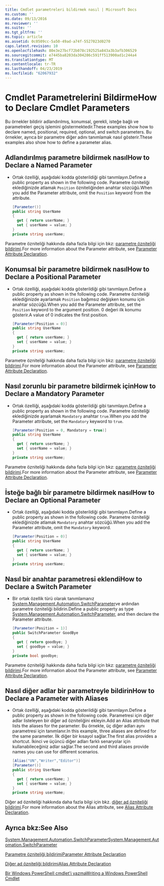 ```yaml
---
title: Cmdlet parametreleri bildirmek nasıl | Microsoft Docs
ms.custom: ''
ms.date: 09/13/2016
ms.reviewer: ''
ms.suite: ''
ms.tgt_pltfrm: ''
ms.topic: article
ms.assetid: 0c0509cc-5a50-49ad-a74f-5527023d0270
caps.latest.revision: 10
ms.openlocfilehash: 80e3e27bcf72b078c192525a843a3b3afb306529
ms.sourcegitcommit: e7445ba8203da304286c591ff513900ad1c244a4
ms.translationtype: MT
ms.contentlocale: tr-TR
ms.lasthandoff: 04/23/2019
ms.locfileid: "62067932"
---
```

# <a name="how-to-declare-cmdlet-parameters"></a><span data-ttu-id="44a60-102">Cmdlet Parametrelerini Bildirme</span><span class="sxs-lookup"><span data-stu-id="44a60-102">How to Declare Cmdlet Parameters</span></span>

<span data-ttu-id="44a60-103">Bu örnekler bildirir adlandırılmış, konumsal, gerekli, isteğe bağlı ve parametreleri geçiş işlemini göstermektedir.</span><span class="sxs-lookup"><span data-stu-id="44a60-103">These examples show how to declare named, positional, required, optional, and switch parameters.</span></span> <span data-ttu-id="44a60-104">Bu örnekler, ayrıca bir parametre diğer adını tanımlamak nasıl gösterir.</span><span class="sxs-lookup"><span data-stu-id="44a60-104">These examples also show how to define a parameter alias.</span></span>

## <a name="how-to-declare-a-named-parameter"></a><span data-ttu-id="44a60-105">Adlandırılmış parametre bildirmek nasıl</span><span class="sxs-lookup"><span data-stu-id="44a60-105">How to Declare a Named Parameter</span></span>

- <span data-ttu-id="44a60-106">Ortak özelliği, aşağıdaki kodda gösterildiği gibi tanımlayın.</span><span class="sxs-lookup"><span data-stu-id="44a60-106">Define a public property as shown in the following code.</span></span> <span data-ttu-id="44a60-107">Parametre özniteliği eklediğinizde atlamak `Position` özniteliğinden anahtar sözcüğü.</span><span class="sxs-lookup"><span data-stu-id="44a60-107">When you add the Parameter attribute, omit the `Position` keyword from the attribute.</span></span>

    ```csharp
    [Parameter()]
    public string UserName
    {
      get { return userName; }
      set { userName = value; }
    }
    private string userName;
    ```

<span data-ttu-id="44a60-108">Parametre özniteliği hakkında daha fazla bilgi için bkz: [parametre özniteliği bildirimi](./parameter-attribute-declaration.md).</span><span class="sxs-lookup"><span data-stu-id="44a60-108">For more information about the Parameter attribute, see [Parameter Attribute Declaration](./parameter-attribute-declaration.md).</span></span>

## <a name="how-to-declare-a-positional-parameter"></a><span data-ttu-id="44a60-109">Konumsal bir parametre bildirmek nasıl</span><span class="sxs-lookup"><span data-stu-id="44a60-109">How to Declare a Positional Parameter</span></span>

- <span data-ttu-id="44a60-110">Ortak özelliği, aşağıdaki kodda gösterildiği gibi tanımlayın.</span><span class="sxs-lookup"><span data-stu-id="44a60-110">Define a public property as shown in the following code.</span></span> <span data-ttu-id="44a60-111">Parametre özniteliği eklediğinizde ayarlamak `Position` bağımsız değişken konumu için anahtar sözcüğü.</span><span class="sxs-lookup"><span data-stu-id="44a60-111">When you add the Parameter attribute, set the `Position` keyword to the argument position.</span></span> <span data-ttu-id="44a60-112">0 değeri ilk konumu gösterir.</span><span class="sxs-lookup"><span data-stu-id="44a60-112">A value of 0 indicates the first position.</span></span>

    ```csharp
    [Parameter(Position = 0)]
    public string UserName
    {
      get { return userName; }
      set { userName = value; }
    }
    private string userName;
    ```

<span data-ttu-id="44a60-113">Parametre özniteliği hakkında daha fazla bilgi için bkz: [parametre özniteliği bildirimi](./parameter-attribute-declaration.md).</span><span class="sxs-lookup"><span data-stu-id="44a60-113">For more information about the Parameter attribute, see [Parameter Attribute Declaration](./parameter-attribute-declaration.md).</span></span>

## <a name="how-to-declare-a-mandatory-parameter"></a><span data-ttu-id="44a60-114">Nasıl zorunlu bir parametre bildirmek için</span><span class="sxs-lookup"><span data-stu-id="44a60-114">How to Declare a Mandatory Parameter</span></span>

- <span data-ttu-id="44a60-115">Ortak özelliği, aşağıdaki kodda gösterildiği gibi tanımlayın.</span><span class="sxs-lookup"><span data-stu-id="44a60-115">Define a public property as shown in the following code.</span></span> <span data-ttu-id="44a60-116">Parametre özniteliği eklediğinizde ayarlamak `Mandatory` anahtar `true`.</span><span class="sxs-lookup"><span data-stu-id="44a60-116">When you add the Parameter attribute, set the `Mandatory` keyword to `true`.</span></span>

    ```csharp
    [Parameter(Position = 0, Mandatory = true)]
    public string UserName
    {
      get { return userName; }
      set { userName = value; }
    }
    private string userName;
    ```

<span data-ttu-id="44a60-117">Parametre özniteliği hakkında daha fazla bilgi için bkz: [parametre özniteliği bildirimi](./parameter-attribute-declaration.md).</span><span class="sxs-lookup"><span data-stu-id="44a60-117">For more information about the Parameter attribute, see [Parameter Attribute Declaration](./parameter-attribute-declaration.md).</span></span>

## <a name="how-to-declare-an-optional-parameter"></a><span data-ttu-id="44a60-118">İsteğe bağlı bir parametre bildirmek nasıl</span><span class="sxs-lookup"><span data-stu-id="44a60-118">How to Declare an Optional Parameter</span></span>

- <span data-ttu-id="44a60-119">Ortak özelliği, aşağıdaki kodda gösterildiği gibi tanımlayın.</span><span class="sxs-lookup"><span data-stu-id="44a60-119">Define a public property as shown in the following code.</span></span> <span data-ttu-id="44a60-120">Parametre özniteliği eklediğinizde atlamak `Mandatory` anahtar sözcüğü.</span><span class="sxs-lookup"><span data-stu-id="44a60-120">When you add the Parameter attribute, omit the `Mandatory` keyword.</span></span>

    ```csharp
    [Parameter(Position = 0)]
    public string UserName
    {
      get { return userName; }
      set { userName = value; }
    }
    private string userName;
    ```

## <a name="how-to-declare-a-switch-parameter"></a><span data-ttu-id="44a60-121">Nasıl bir anahtar parametresi eklendi</span><span class="sxs-lookup"><span data-stu-id="44a60-121">How to Declare a Switch Parameter</span></span>

- <span data-ttu-id="44a60-122">Bir ortak özellik türü olarak tanımlamanız [System.Management.Automation.SwitchParameter](/dotnet/api/System.Management.Automation.SwitchParameter)ve ardından parametre özniteliği bildirin.</span><span class="sxs-lookup"><span data-stu-id="44a60-122">Define a public property as type [System.Management.Automation.SwitchParameter](/dotnet/api/System.Management.Automation.SwitchParameter), and then declare the Parameter attribute.</span></span>

    ```csharp
    [Parameter(Position = 1)]
    public SwitchParameter GoodBye
    {
      get { return goodbye; }
      set { goodbye = value; }
    }
    private bool goodbye;
    ```

<span data-ttu-id="44a60-123">Parametre özniteliği hakkında daha fazla bilgi için bkz: [parametre özniteliği bildirimi](./parameter-attribute-declaration.md).</span><span class="sxs-lookup"><span data-stu-id="44a60-123">For more information about the Parameter attribute, see [Parameter Attribute Declaration](./parameter-attribute-declaration.md).</span></span>

## <a name="how-to-declare-a-parameter-with-aliases"></a><span data-ttu-id="44a60-124">Nasıl diğer adlar bir parametreyle bildirin</span><span class="sxs-lookup"><span data-stu-id="44a60-124">How to Declare a Parameter with Aliases</span></span>

- <span data-ttu-id="44a60-125">Ortak özelliği, aşağıdaki kodda gösterildiği gibi tanımlayın.</span><span class="sxs-lookup"><span data-stu-id="44a60-125">Define a public property as shown in the following code.</span></span> <span data-ttu-id="44a60-126">Parametresi için diğer adlar listeleyen bir diğer ad özniteliğini ekleyin.</span><span class="sxs-lookup"><span data-stu-id="44a60-126">Add an Alias attribute that lists the aliases for the parameter.</span></span> <span data-ttu-id="44a60-127">Bu örnekte, üç diğer adları aynı parametresi için tanımlanır.</span><span class="sxs-lookup"><span data-stu-id="44a60-127">In this example, three aliases are defined for the same parameter.</span></span> <span data-ttu-id="44a60-128">İlk diğer bir kısayol sağlar.</span><span class="sxs-lookup"><span data-stu-id="44a60-128">The first alias provides a shortcut.</span></span> <span data-ttu-id="44a60-129">İkinci ve üçüncü diğer adları farklı senaryolar için kullanabileceğiniz adlar sağlar.</span><span class="sxs-lookup"><span data-stu-id="44a60-129">The second and third aliases provide names you can use for different scenarios.</span></span>

    ```csharp
    [Alias("UN","Writer","Editor")]
    [Parameter()]
    public string UserName
    {
      get { return userName; }
      set { userName = value; }
    }
    private string userName;
    ```

<span data-ttu-id="44a60-130">Diğer ad özniteliği hakkında daha fazla bilgi için bkz. [diğer ad özniteliği bildirimi](./alias-attribute-declaration.md).</span><span class="sxs-lookup"><span data-stu-id="44a60-130">For more information about the Alias attribute, see [Alias Attribute Declaration](./alias-attribute-declaration.md).</span></span>

## <a name="see-also"></a><span data-ttu-id="44a60-131">Ayrıca bkz:</span><span class="sxs-lookup"><span data-stu-id="44a60-131">See Also</span></span>

[<span data-ttu-id="44a60-132">System.Management.Automation.SwitchParameter</span><span class="sxs-lookup"><span data-stu-id="44a60-132">System.Management.Automation.SwitchParameter</span></span>](/dotnet/api/System.Management.Automation.SwitchParameter)

[<span data-ttu-id="44a60-133">Parametre özniteliği bildirimi</span><span class="sxs-lookup"><span data-stu-id="44a60-133">Parameter Attribute Declaration</span></span>](./parameter-attribute-declaration.md)

[<span data-ttu-id="44a60-134">Diğer ad özniteliği bildirimi</span><span class="sxs-lookup"><span data-stu-id="44a60-134">Alias Attribute Declaration</span></span>](./alias-attribute-declaration.md)

[<span data-ttu-id="44a60-135">Bir Windows PowerShell cmdlet'i yazma</span><span class="sxs-lookup"><span data-stu-id="44a60-135">Writing a Windows PowerShell Cmdlet</span></span>](./writing-a-windows-powershell-cmdlet.md)
